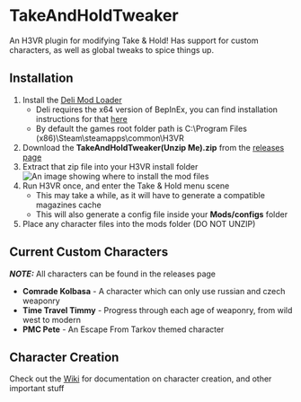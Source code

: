 # TakeAndHoldTweaker
An H3VR plugin for modifying Take &amp; Hold! Has support for custom characters, as well as global tweaks to spice things up.

## Installation
1. Install the [Deli Mod Loader](https://github.com/Deli-Counter/Deli)
    - Deli requires the x64 version of BepInEx, you can find installation instructions for that [here](https://bepinex.github.io/bepinex_docs/master/articles/user_guide/installation/index.html?tabs=tabid-win)
    - By default the games root folder path is C:\Program Files (x86)\Steam\steamapps\common\H3VR
2. Download the **TakeAndHoldTweaker(Unzip Me).zip** from the [releases page](https://github.com/devyndamonster/TakeAndHoldTweaker/releases)
3. Extract that zip file into your H3VR install folder
![An image showing where to install the mod files](https://i.imgur.com/eZLxmIr.png)
4. Run H3VR once, and enter the Take &amp; Hold menu scene
    - This may take a while, as it will have to generate a compatible magazines cache
    - This will also generate a config file inside your **Mods/configs** folder
5. Place any character files into the mods folder (DO NOT UNZIP)

## Current Custom Characters

***NOTE:*** All characters can be found in the releases page

- **Comrade Kolbasa** \- A character which can only use russian and czech weaponry
- **Time Travel Timmy** \- Progress through each age of weaponry, from wild west to modern
- **PMC Pete** \- An Escape From Tarkov themed character

## Character Creation
Check out the [Wiki](https://github.com/devyndamonster/TakeAndHoldTweaker/wiki) for documentation on character creation, and other important stuff
